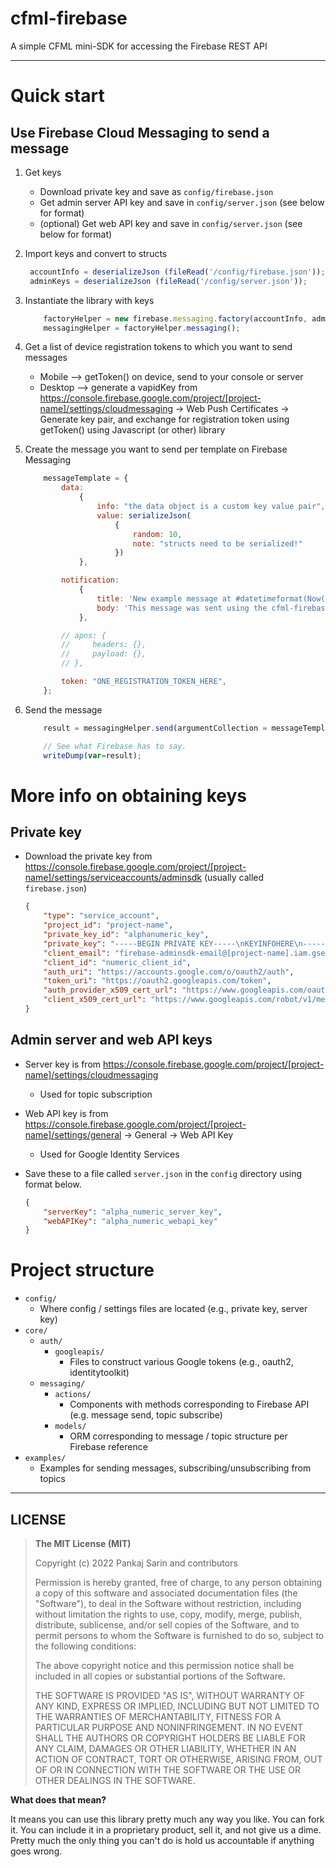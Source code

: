 # cfml-firebase
A simple CFML mini-SDK for accessing the Firebase REST API

---

# Quick start
## Use Firebase Cloud Messaging to send a message

1. Get keys
   * Download private key and save as `config/firebase.json`
   * Get admin server API key and save in `config/server.json` (see below for format)
   * (optional) Get web API key and save in `config/server.json` (see below for format)
2. Import keys and convert to structs
   ```javascript
    accountInfo = deserializeJson (fileRead('/config/firebase.json'));
    adminKeys = deserializeJson (fileRead('/config/server.json'));
   ```
3. Instantiate the library with keys
    ```javascript
        factoryHelper = new firebase.messaging.factory(accountInfo, adminKeys);
        messagingHelper = factoryHelper.messaging();
    ```

4. Get a list of device registration tokens to which you want to send messages
   * Mobile --> getToken() on device, send to your console or server
   * Desktop --> generate a vapidKey from https://console.firebase.google.com/project/[project-name]/settings/cloudmessaging -> Web Push Certificates -> Generate key pair, and exchange for registration token using getToken() using Javascript (or other) library
  
5. Create the message you want to send per template on Firebase Messaging
    ```javascript
        messageTemplate = {
            data: 
                {
                    info: "the data object is a custom key value pair",
                    value: serializeJson(
                        {
                            random: 10,
                            note: "structs need to be serialized!"
                        })
                },

            notification: 
                { 
                    title: 'New example message at #datetimeformat(Now(), 'HH:nn')#!', 
                    body: 'This message was sent using the cfml-firebase library.'
                },

            // apns: {
            //     headers: {},
            //     payload: {},
            // },

            token: "ONE_REGISTRATION_TOKEN_HERE",
        };
    ```

  1. Send the message
        ```javascript
            result = messagingHelper.send(argumentCollection = messageTemplate);

            // See what Firebase has to say.
            writeDump(var=result);
        ```

# More info on obtaining keys

## Private key
  * Download the private key from https://console.firebase.google.com/project/[project-name]/settings/serviceaccounts/adminsdk (usually called `firebase.json`)
  
    ```json
    {
        "type": "service_account",
        "project_id": "project-name",
        "private_key_id": "alphanumeric_key",
        "private_key": "-----BEGIN PRIVATE KEY-----\nKEYINFOHERE\n-----END PRIVATE KEY-----\n",
        "client_email": "firebase-adminsdk-email@[project-name].iam.gserviceaccount.com",
        "client_id": "numeric_client_id",
        "auth_uri": "https://accounts.google.com/o/oauth2/auth",
        "token_uri": "https://oauth2.googleapis.com/token",
        "auth_provider_x509_cert_url": "https://www.googleapis.com/oauth2/v1/certs",
        "client_x509_cert_url": "https://www.googleapis.com/robot/v1/metadata/x509/[firebase-adminsdk-email]%40[project-name].iam.gserviceaccount.com"
    }
    ```

## Admin server and web API keys

* Server key is from https://console.firebase.google.com/project/[project-name]/settings/cloudmessaging
    * Used for topic subscription
* Web API key is from https://console.firebase.google.com/project/[project-name]/settings/general -> General -> Web API Key
    * Used for Google Identity Services

* Save these to a file called `server.json` in the `config` directory using format below.
    ```json
    {
        "serverKey": "alpha_numeric_server_key",
        "webAPIKey": "alpha_numeric_webapi_key"
    }
    ```
# Project structure
* `config/`
  * Where config / settings files are located (e.g., private key, server key)
* `core/`
  * `auth/`
    * `googleapis/`
      * Files to construct various Google tokens (e.g., oauth2, identitytoolkit)
  * `messaging/`
    * `actions/`
      * Components with methods corresponding to Firebase API (e.g. message send, topic subscribe)
    * `models/`
      * ORM corresponding to message / topic structure per Firebase reference 
* `examples/`
  * Examples for sending messages, subscribing/unsubscribing from topics
---

## LICENSE

>**The MIT License (MIT)**
>
>Copyright (c) 2022 Pankaj Sarin and contributors
>
>Permission is hereby granted, free of charge, to any person obtaining a copy of this software and associated documentation files (the "Software"), to deal in the Software without restriction, including without limitation the rights to use, copy, modify, merge, publish, distribute, sublicense, and/or sell copies of the Software, and to permit persons to whom the Software is furnished to do so, subject to the following conditions:
>
>The above copyright notice and this permission notice shall be included in all copies or substantial portions of the Software.
>
>THE SOFTWARE IS PROVIDED "AS IS", WITHOUT WARRANTY OF ANY KIND, EXPRESS OR IMPLIED, INCLUDING BUT NOT LIMITED TO THE WARRANTIES OF MERCHANTABILITY, FITNESS FOR A PARTICULAR PURPOSE AND NONINFRINGEMENT. IN NO EVENT SHALL THE AUTHORS OR COPYRIGHT HOLDERS BE LIABLE FOR ANY CLAIM, DAMAGES OR OTHER LIABILITY, WHETHER IN AN ACTION OF CONTRACT, TORT OR OTHERWISE, ARISING FROM, OUT OF OR IN CONNECTION WITH THE SOFTWARE OR THE USE OR OTHER DEALINGS IN THE SOFTWARE.

**What does that mean?**

It means you can use this library pretty much any way you like. You can fork it. You can include it in a proprietary product, sell it, and not give us a dime. Pretty much the only thing you can't do is hold us accountable if anything goes wrong.